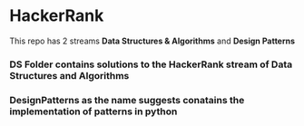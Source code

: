 # HackerRank

This repo has 2 streams **Data Structures & Algorithms**  and **Design Patterns** 

### DS Folder contains solutions to the HackerRank stream of Data Structures and Algorithms 

### DesignPatterns as the name suggests conatains the implementation of patterns in python 
